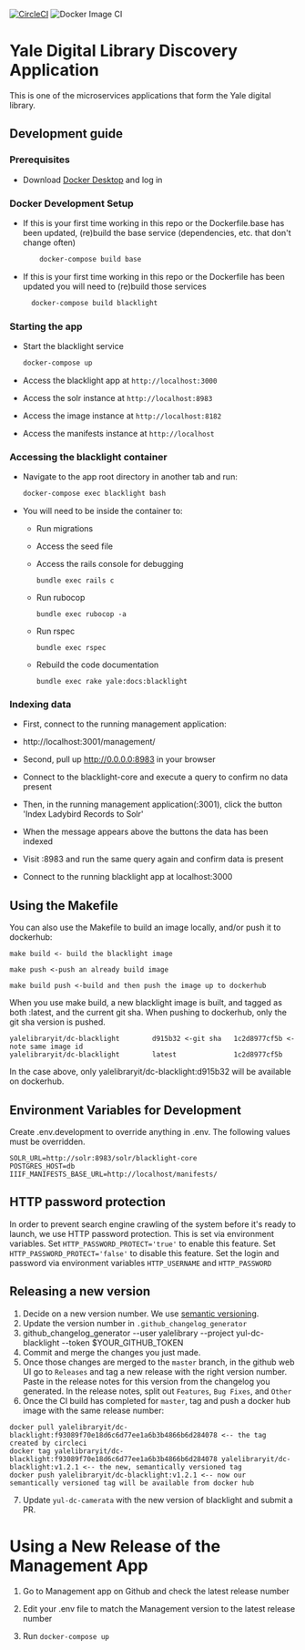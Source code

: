 [![CircleCI](https://circleci.com/gh/yalelibrary/yul-dc-blacklight/tree/master.svg?style=svg)](https://circleci.com/gh/yalelibrary/yul-dc-blacklight/tree/master) ![Docker Image CI](https://github.com/yalelibrary/yul-dc-blacklight/workflows/Docker%20Image%20CI/badge.svg)

# Yale Digital Library Discovery Application

This is one of the microservices applications that form the Yale digital library.

## Development guide

### Prerequisites

- Download [Docker Desktop](https://www.docker.com/products/docker-desktop) and log in

### Docker Development Setup

- If this is your first time working in this repo or the Dockerfile.base has been updated, (re)build the base service (dependencies, etc. that don't change often)

  ```bash
      docker-compose build base
  ```

- If this is your first time working in this repo or the Dockerfile has been updated you will need to (re)build those services

  ```bash
    docker-compose build blacklight
  ```

### Starting the app

- Start the blacklight service

  ```bash
  docker-compose up
  ```

- Access the blacklight app at `http://localhost:3000`

- Access the solr instance at `http://localhost:8983`

- Access the image instance at `http://localhost:8182`

- Access the manifests instance at `http://localhost`

### Accessing the blacklight container

- Navigate to the app root directory in another tab and run:

  ```bash
  docker-compose exec blacklight bash
  ```

- You will need to be inside the container to:

  - Run migrations
  - Access the seed file
  - Access the rails console for debugging

    ```
    bundle exec rails c
    ```

  - Run rubocop

    ```
    bundle exec rubocop -a
    ```

  - Run rspec

    ```
    bundle exec rspec
    ```

  - Rebuild the code documentation

    ```
    bundle exec rake yale:docs:blacklight
    ```

### Indexing data

- First, connect to the running management application:

 * http://localhost:3001/management/

- Second, pull up http://0.0.0.0:8983 in your browser

 * Connect to the blacklight-core and execute a query to confirm no data present

- Then, in the running management application(:3001), click the button 'Index Ladybird Records to Solr'

 * When the message appears above the buttons the data has been indexed

 * Visit :8983 and run the same query again and confirm data is present

 * Connect to the running blacklight app at localhost:3000


## Using the Makefile

You can also use the Makefile to build an image locally, and/or push it to dockerhub:

```
make build <- build the blacklight image

make push <-push an already build image

make build push <-build and then push the image up to dockerhub
```

When you use make build, a new blacklight image is built, and tagged as both :latest, and the current git sha. When pushing to dockerhub, only the git sha version is pushed.

```
yalelibraryit/dc-blacklight        d915b32 <-git sha   1c2d8977cf5b <- note same image id
yalelibraryit/dc-blacklight        latest              1c2d8977cf5b
```

In the case above, only yalelibraryit/dc-blacklight:d915b32 will be available on dockerhub.

## Environment Variables for Development

Create .env.development to override anything in .env. The following values must be overridden.

```
SOLR_URL=http://solr:8983/solr/blacklight-core
POSTGRES_HOST=db
IIIF_MANIFESTS_BASE_URL=http://localhost/manifests/
```

## HTTP password protection

In order to prevent search engine crawling of the system before it's ready to launch, we use HTTP password protection. This is set via environment variables. Set `HTTP_PASSWORD_PROTECT='true'` to enable this feature. Set `HTTP_PASSWORD_PROTECT='false'` to disable this feature. Set the login and password via environment variables `HTTP_USERNAME` and `HTTP_PASSWORD`

## Releasing a new version

1. Decide on a new version number. We use [semantic versioning](https://semver.org/).
2. Update the version number in `.github_changelog_generator`
3. github_changelog_generator --user yalelibrary --project yul-dc-blacklight --token $YOUR_GITHUB_TOKEN
4. Commit and merge the changes you just made.
5. Once those changes are merged to the `master` branch, in the github web UI go to `Releases` and tag a new release with the right version number. Paste in the release notes for this version from the changelog you generated. In the release notes, split out `Features`, `Bug Fixes`, and `Other`
6. Once the CI build has completed for `master`, tag and push a docker hub image with the same release number:

  ```
  docker pull yalelibraryit/dc-blacklight:f93089f70e18d6c6d77ee1a6b3b4866b6d284078 <-- the tag created by circleci
  docker tag yalelibraryit/dc-blacklight:f93089f70e18d6c6d77ee1a6b3b4866b6d284078 yalelibraryit/dc-blacklight:v1.2.1 <-- the new, semantically versioned tag
  docker push yalelibraryit/dc-blacklight:v1.2.1 <-- now our semantically versioned tag will be available from docker hub
  ```

7. Update `yul-dc-camerata` with the new version of blacklight and submit a PR.

# Using a New Release of the Management App

1. Go to Management app on Github and check the latest release number

2. Edit your .env file to match the Management version to the latest release number

3. Run ```docker-compose up```